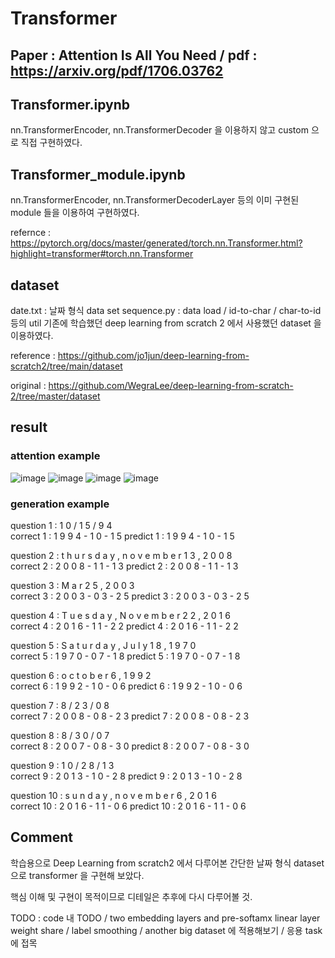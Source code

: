 # Transformer 
## Paper : Attention Is All You Need / pdf : https://arxiv.org/pdf/1706.03762

## Transformer.ipynb
nn.TransformerEncoder, nn.TransformerDecoder 을 이용하지 않고 custom 으로 직접 구현하였다.

## Transformer_module.ipynb
nn.TransformerEncoder, nn.TransformerDecoderLayer 등의 이미 구현된 module 들을 이용하여 구현하였다.

refernce : https://pytorch.org/docs/master/generated/torch.nn.Transformer.html?highlight=transformer#torch.nn.Transformer

## dataset
date.txt    : 날짜 형식 data set
sequence.py : data load / id-to-char / char-to-id 등의 util
기존에 학습했던 deep learning from scratch 2 에서 사용했던 dataset 을 이용하였다.

reference : https://github.com/jo1jun/deep-learning-from-scratch2/tree/main/dataset

original  : https://github.com/WegraLee/deep-learning-from-scratch-2/tree/master/dataset

## result
### attention example
![image](https://user-images.githubusercontent.com/68524289/117152229-cbef1180-adf4-11eb-9980-83b60b3edfc5.png)
![image](https://user-images.githubusercontent.com/68524289/117152144-b4b02400-adf4-11eb-85e3-62f2d6f19924.png)
![image](https://user-images.githubusercontent.com/68524289/117153461-f2fa1300-adf5-11eb-9c97-20c8f17c44f1.png)
![image](https://user-images.githubusercontent.com/68524289/117153505-01482f00-adf6-11eb-8432-93ba7bcb8252.png)

### generation example
question 1 :  1 0 / 1 5 / 9 4                                          
correct 1  :  1 9 9 4 - 1 0 - 1 5
predict 1  :  1 9 9 4 - 1 0 - 1 5

question 2 :  t h u r s d a y ,   n o v e m b e r   1 3 ,   2 0 0 8    
correct 2  :  2 0 0 8 - 1 1 - 1 3
predict 2  :  2 0 0 8 - 1 1 - 1 3

question 3 :  M a r   2 5 ,   2 0 0 3                                  
correct 3  :  2 0 0 3 - 0 3 - 2 5
predict 3  :  2 0 0 3 - 0 3 - 2 5

question 4 :  T u e s d a y ,   N o v e m b e r   2 2 ,   2 0 1 6      
correct 4  :  2 0 1 6 - 1 1 - 2 2
predict 4  :  2 0 1 6 - 1 1 - 2 2

question 5 :  S a t u r d a y ,   J u l y   1 8 ,   1 9 7 0            
correct 5  :  1 9 7 0 - 0 7 - 1 8
predict 5  :  1 9 7 0 - 0 7 - 1 8

question 6 :  o c t o b e r   6 ,   1 9 9 2                            
correct 6  :  1 9 9 2 - 1 0 - 0 6
predict 6  :  1 9 9 2 - 1 0 - 0 6

question 7 :  8 / 2 3 / 0 8                                            
correct 7  :  2 0 0 8 - 0 8 - 2 3
predict 7  :  2 0 0 8 - 0 8 - 2 3

question 8 :  8 / 3 0 / 0 7                                            
correct 8  :  2 0 0 7 - 0 8 - 3 0
predict 8  :  2 0 0 7 - 0 8 - 3 0

question 9 :  1 0 / 2 8 / 1 3                                          
correct 9  :  2 0 1 3 - 1 0 - 2 8
predict 9  :  2 0 1 3 - 1 0 - 2 8

question 10 :  s u n d a y ,   n o v e m b e r   6 ,   2 0 1 6          
correct 10  :  2 0 1 6 - 1 1 - 0 6
predict 10  :  2 0 1 6 - 1 1 - 0 6

## Comment
학습용으로 Deep Learning from scratch2 에서 다루어본 간단한 날짜 형식 dataset 으로 transformer 을 구현해 보았다.

핵심 이해 및 구현이 목적이므로 디테일은 추후에 다시 다루어볼 것.

TODO : code 내 TODO / two embedding layers and pre-softamx linear layer weight share / label smoothing / another big dataset 에 적용해보기 / 응용 task 에 접목
